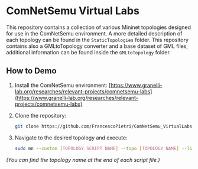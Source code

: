 # ComNetSemu Virtual Labs

This repository contains a collection of various Mininet topologies designed for use in the ComNetSemu environment. A more detailed description of each topology can be found in the `StaticTopologies` folder.
This repository contains also a GMLtoTopology converter and a base dataset of GML files, additional information can be found inside the `GMLtoTopology` folder.

## How to Demo

1. Install the ComNetSemu environment: [https://www.granelli-lab.org/researches/relevant-projects/comnetsemu-labs](https://www.granelli-lab.org/researches/relevant-projects/comnetsemu-labs)

2. Clone the repository:  
   ```bash
   git clone https://github.com/FrancescoPietri/ComNetSemu_VirtualLabs

3. Navigate to the desired topology and execute:
   ```bash
   sudo mn --custom [TOPOLOGY_SCRIPT_NAME] --topo [TOPOLOGY_NAME] --link tc

_(You can find the topology name at the end of each script file.)_